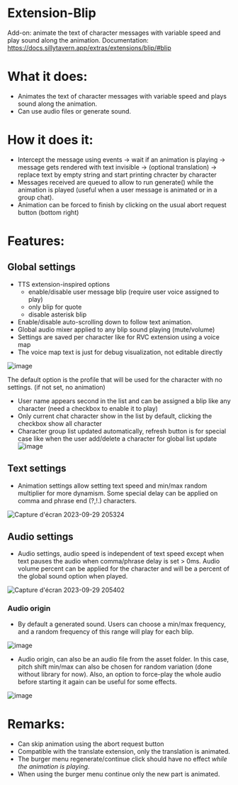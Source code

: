 # Extension-Blip
Add-on: animate the text of character messages with variable speed and play sound along the animation.
Documentation: https://docs.sillytavern.app/extras/extensions/blip/#blip

# What it does:
- Animates the text of character messages with variable speed and plays sound along the animation.
- Can use audio files or generate sound.

# How it does it:
- Intercept the message using events -> wait if an animation is playing -> message gets rendered with text invisible -> (optional translation) -> replace text by empty string and start printing chracter by character
- Messages received are queued to allow to run generate() while the animation is played (useful when a user message is animated or in a group chat).
- Animation can be forced to finish by clicking on the usual abort request button (bottom right)

# Features:
## Global settings
- TTS extension-inspired options
  - enable/disable user message blip (require user voice assigned to play)
  - only blip for quote
  - disable asterisk blip
 - Enable/disable auto-scrolling down to follow text animation.
 - Global audio mixer applied to any blip sound playing (mute/volume) 
 - Settings are saved per character like for RVC extension using a voice map
  - The voice map text is just for debug visualization, not editable directly
  
![image](https://github.com/SillyTavern/SillyTavern/assets/48798118/0a322de3-a0cb-462a-9381-a7852b5e5189)

The default option is the profile that will be used for the character with no settings. (if not set, no animation)
- User name appears second in the list and can be assigned a blip like any character (need a checkbox to enable it to play)
- Only current chat character show in the list by default, clicking the checkbox show all character
- Character group list updated automatically, refresh button is for special case like when the user add/delete a character for global list update
![image](https://github.com/SillyTavern/SillyTavern/assets/48798118/2d5f59ec-e727-4692-a0a0-435b3a4d9d5a)


## Text settings
- Animation settings allow setting text speed and min/max random multiplier for more dynamism. Some special delay can be applied on comma and phrase end (?,!.) characters.

![Capture d'écran 2023-09-29 205324](https://github.com/SillyTavern/SillyTavern/assets/48798118/55bce69a-3b14-4891-b500-fe2b46aa68d2)

## Audio settings
- Audio settings, audio speed is independent of text speed except when text pauses the audio when comma/phrase delay is set > 0ms. Audio volume percent can be applied for the character and will be a percent of the global sound option when played.

![Capture d'écran 2023-09-29 205402](https://github.com/SillyTavern/SillyTavern/assets/48798118/67c94a92-dd94-4607-82f2-e61f18ffba93)


### Audio origin
- By default a generated sound. Users can choose a min/max frequency, and a random frequency of this range will play for each blip.

![image](https://github.com/SillyTavern/SillyTavern/assets/48798118/49edea0d-3de3-4ea6-928c-4b472458fe0c)

- Audio origin, can also be an audio file from the asset folder. In this case, pitch shift min/max can also be chosen for random variation (done without library for now). Also, an option to force-play the whole audio before starting it again can be useful for some effects.

![image](https://github.com/SillyTavern/SillyTavern/assets/48798118/d9105573-ce4e-4021-875d-398ec8bcc022)

# Remarks:
- Can skip animation using the abort request button
- Compatible with the translate extension, only the translation is animated.
- The burger menu regenerate/continue click should have no effect *while the animation is playing*.
- When using the burger menu continue only the new part is animated.
